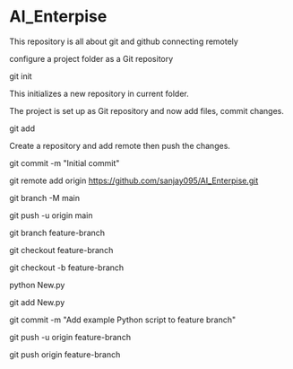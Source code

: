 # AI_Enterpise
This repository is all about git and github connecting remotely

configure a project folder as a Git repository

git init

This initializes a new repository in current folder.

The project is set up as Git repository and now add files, commit changes.

git add 

Create a repository and add remote then push the changes.

git commit -m "Initial commit"

git remote add origin https://github.com/sanjay095/AI_Enterpise.git

git branch -M main

git push -u origin main

git branch feature-branch

git checkout feature-branch

git checkout -b feature-branch

python New.py

git add New.py

git commit -m "Add example Python script to feature branch"

git push -u origin feature-branch

git push origin feature-branch
